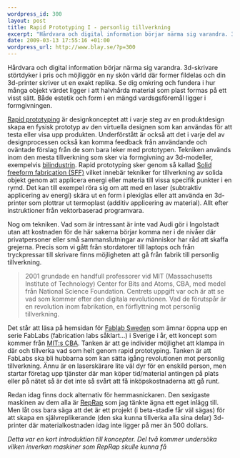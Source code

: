 ```yaml
--- 
wordpress_id: 300
layout: post
title: Rapid Prototyping I - personlig tillverkning
excerpt: "Hårdvara och digital information börjar närma sig varandra. 3d-skrivare störtdyker i pris och möjliggör en ny skön värld där former fildelas och din 3d-printer skriver ut en exakt replika. Se dig omkring och fundera i hur många objekt värdet ligger i att halvhårda material som plast formas på ett visst sätt. Både estetik och form i en mängd vardsgsföremål ligger i formgivningen."
date: 2009-03-13 17:55:16 +01:00
wordpress_url: http://www.blay.se/?p=300
---
```

Hårdvara och digital information börjar närma sig varandra. 3d-skrivare störtdyker i pris och möjliggör en ny skön värld där former fildelas och din 3d-printer skriver ut en exakt replika. Se dig omkring och fundera i hur många objekt värdet ligger i att halvhårda material som plast formas på ett visst sätt. Både estetik och form i en mängd vardsgsföremål ligger i formgivningen.

<a href="http://en.wikipedia.org/wiki/Rapid_prototyping">Rapid prototyping</a> är designkonceptet att i varje steg av en produktdesign skapa en fysisk prototyp av den virtuella designen som kan användas för att testa eller visa upp produkten. Underförstått är också att det i varje del av designprocessen också kan komma feedback från användande och oväntade förslag från de som bara leker med prototypen. Tekniken används inom den mesta tillverkning som sker via formgivning av 3d-modeller, exempelvis <a href="http://www.youtube.com/watch?v=kdiFkH5Ugwk&amp;feature=related">bilindustrin</a>. Rapid prototyping sker genom så kallad <a href="http://en.wikipedia.org/wiki/Solid_freeform_fabrication">Solid freeform fabrication (SFF)</a> vilket innebär tekniker for tillverkning av solida objekt genom att applicera energi eller materia till vissa specifik punkter i en rymd. Det kan till exempel röra sig om att med en laser (subtraktiv applicering av energi) skära ut en form i plexiglas eller att använda en 3d-printer som plottrar ut termoplast (additiv applicering av material). Allt efter instruktioner från vektorbaserad programvara.

Nog om tekniken. Vad som är intressant är inte vad Audi gör i Ingolstadt utan att kostnaden för de här sakerna börjar komma ner i de nivåer där privatpersoner eller små sammanslutningar av människor har råd att skaffa grejerna. Precis som vi gått från stordatorer till laptops och från tryckpressar till skrivare finns möjligheten att gå från fabrik till personlig tillverkning.
<blockquote>2001 grundade en handfull professorer vid MIT (Massachusetts Institute of Technology) Center for Bits and Atoms, CBA, med medel från National Science Foundation. Centrets uppgift var och är att se vad som kommer efter den digitala revolutionen. Vad de förutspår är en revolution inom fabrikation, en förflyttning mot personlig tillverkning.</blockquote>
Det står att läsa på hemsidan för <a href="http://www.fablab.se/">Fablab Sweden</a> som ämnar öppna upp en serie FabLabs (fabrication labs såklart...) i Sverige i år, ett koncept som kommer från <a href="http://fab.cba.mit.edu/about/faq/">MIT:s CBA</a>. Tanken är att ge individer möjlighet att klampa in där och tillverka vad som helt genom rapid prototyping. Tanken är att FabLabs ska bli hubbarna som kan sätta igång revolutionen mot personlig tillverkning. Ännu är en laserskärare lite väl dyr för en enskild person, men startar företag upp tjänster där man köper tid/material antingen på plats eller på nätet så är det inte så svårt att få inköpskostnaderna att gå runt.

Redan idag finns dock alternativ för hemmasnickaren. Den sexigaste maskinen av dem alla är <a href="http://dev.www.reprap.org/bin/view/Main/WebHome">RepRap</a> som jag tänkte ägna ett eget inlägg till. Men låt oss bara säga att det är ett projekt (i beta-stadie får väl sägas) för att skapa en självreplikerande (den ska kunna tillverka alla sina delar) 3d-printer där materialkostnaden idag inte ligger på mer än 500 dollars.

<em>Detta var en kort introduktion till koncepter. Del två kommer undersöka vilken inverkan maskiner som RepRap skulle kunna få</em>
